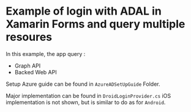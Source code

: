 # Example of login with ADAL in Xamarin Forms and query multiple resoures
In this example, the app query : 
* Graph API
* Backed Web API

Setup Azure guide can be found in `AzureADSetUpGuide` Folder.

Major implementation can be found in `DroidLoginProvider.cs`
iOS implementation is not shown, but is similar to do as for `Android`.
